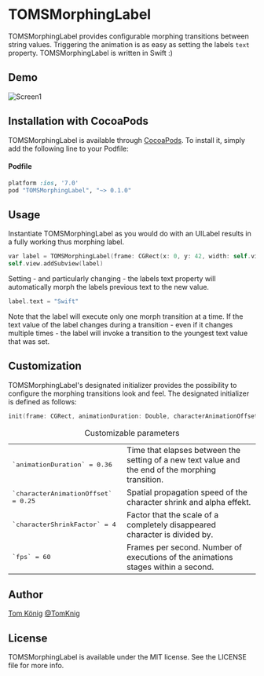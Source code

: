 # TOMSMorphingLabel
TOMSMorphingLabel provides configurable morphing transitions between string values.
Triggering the animation is as easy as setting the labels `text` property.
TOMSMorphingLabel is written in Swift :)

## Demo

![Screen1](https://raw.githubusercontent.com/mtonio91/AMSmoothAlert/master/screenCapture.gif)

## Installation with CocoaPods

TOMSMorphingLabel is available through [CocoaPods](http://cocoapods.org). To install
it, simply add the following line to your Podfile:

#### Podfile

```ruby
platform :ios, '7.0'
pod "TOMSMorphingLabel", "~> 0.1.0"
```

## Usage

Instantiate TOMSMorphingLabel as you would do with an UILabel results in a fully working thus morphing label.

```objective-c
var label = TOMSMorphingLabel(frame: CGRect(x: 0, y: 42, width: self.view.frame.size.width, height: 42))
self.view.addSubview(label)
```

Setting - and particularly changing - the labels text property will automatically morph the labels previous text to the new value.

```objective-c
label.text = "Swift"
```

Note that the label will execute only one morph transition at a time. If the text value of the label changes during a transition - even if it changes multiple times - the label will invoke a transition to the youngest text value that was set.

## Customization

TOMSMorphingLabel's designated initializer provides the possibility to configure the morphing transitions look and feel.
The designated initializer is defined as follows:

```objective-c
init(frame: CGRect, animationDuration: Double, characterAnimationOffset: Double = 0.25, characterShrinkFactor: Double = 4, fps: Int = 60)
```
<table>
  <caption>Customizable parameters</caption>
  <tr>
    <td><tt>`animationDuration` = 0.36</tt></td>
    <td>Time that elapses between the setting of a new text value and the end of the morphing transition. </td>
  </tr>
  <tr>
    <td><tt>`characterAnimationOffset` = 0.25</tt></td>
    <td>Spatial propagation speed of the character shrink and alpha effekt.</td>
  </tr>
  <tr>
    <td><tt>`characterShrinkFactor` = 4</tt></td>
    <td>Factor that the scale of a completely disappeared character is divided by.</td>
  </tr>
  <tr>
    <td><tt>`fps` = 60</tt></td>
    <td>Frames per second. Number of executions of the animations stages within a second.</td>
  </tr>
</table>


## Author

[Tom König](http://github.com/TomKnig) [@TomKnig](https://twitter.com/TomKnig)

## License

TOMSMorphingLabel is available under the MIT license. See the LICENSE file for more info.
